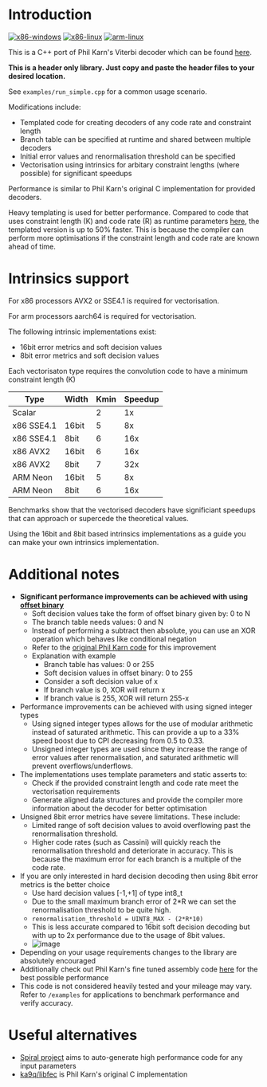 # Introduction
[![x86-windows](https://github.com/FiendChain/ViterbiDecoderCpp/actions/workflows/x86-windows.yml/badge.svg)](https://github.com/FiendChain/ViterbiDecoderCpp/actions/workflows/x86-windows.yml)
[![x86-linux](https://github.com/FiendChain/ViterbiDecoderCpp/actions/workflows/x86-linux.yml/badge.svg)](https://github.com/FiendChain/ViterbiDecoderCpp/actions/workflows/x86-linux.yml)
[![arm-linux](https://github.com/FiendChain/ViterbiDecoderCpp/actions/workflows/arm-linux.yml/badge.svg)](https://github.com/FiendChain/ViterbiDecoderCpp/actions/workflows/arm-linux.yml)

This is a C++ port of Phil Karn's Viterbi decoder which can be found [here](https://github.com/ka9q/libfec).

**This is a header only library. Just copy and paste the header files to your desired location.**

See <code>examples/run_simple.cpp</code> for a common usage scenario.

Modifications include:
- Templated code for creating decoders of any code rate and constraint length
- Branch table can be specified at runtime and shared between multiple decoders
- Initial error values and renormalisation threshold can be specified
- Vectorisation using intrinsics for arbitary constraint lengths (where possible) for significant speedups

Performance is similar to Phil Karn's original C implementation for provided decoders.

Heavy templating is used for better performance. Compared to code that uses constraint length (K) and code rate (R) as runtime parameters [here](https://github.com/FiendChain/ViterbiDecoderCpp/tree/44cdd3c0a38a748a7084edeff859cf4d54ac911a), the templated version is up to 50% faster. This is because the compiler can perform more optimisations if the constraint length and code rate are known ahead of time.

# Intrinsics support
For x86 processors AVX2 or SSE4.1 is required for vectorisation.

For arm processors aarch64 is required for vectorisation.

The following intrinsic implementations exist: 
- 16bit error metrics and soft decision values
- 8bit error metrics and soft decision values

Each vectorisaton type requires the convolution code to have a minimum constraint length (K)

| Type | Width | Kmin | Speedup |
| --- | --- | --- | --- |
| Scalar     |       | 2 | 1x  |
| x86 SSE4.1 | 16bit | 5 | 8x  |
| x86 SSE4.1 | 8bit  | 6 | 16x |
| x86 AVX2   | 16bit | 6 | 16x |
| x86 AVX2   | 8bit  | 7 | 32x |
| ARM Neon   | 16bit | 5 | 8x  |
| ARM Neon   | 8bit  | 6 | 16x |

Benchmarks show that the vectorised decoders have significiant speedups that can approach or supercede the theoretical values.

Using the 16bit and 8bit based intrinsics implementations as a guide you can make your own intrinsics implementation.

# Additional notes
- **Significant performance improvements can be achieved with using [offset binary](https://en.wikipedia.org/wiki/Offset_binary)**
    - Soft decision values take the form of offset binary given by: 0 to N
    - The branch table needs values: 0 and N
    - Instead of performing a subtract then absolute, you can use an XOR operation which behaves like conditional negation
    - Refer to the [original Phil Karn code](https://github.com/ka9q/libfec/blob/7c6706fb969c3f8fe6ec7778b2472762e0d88acc/viterbi615_sse2.c#L128) for this improvement
    - Explanation with example
        - Branch table has values: 0 or 255
        - Soft decision values in offset binary: 0 to 255
        - Consider a soft decision value of x
        - If branch value is 0, XOR will return x
        - If branch value is 255, XOR will return 255-x
- Performance improvements can be achieved with using signed integer types
    - Using signed integer types allows for the use of modular arithmetic instead of saturated arithmetic. This can provide a up to a 33% speed boost due to CPI decreasing from 0.5 to 0.33.
    - Unsigned integer types are used since they increase the range of error values after renormalisation, and saturated arithmetic will prevent overflows/underflows.
- The implementations uses template parameters and static asserts to: 
    - Check if the provided constraint length and code rate meet the vectorisation requirements
    - Generate aligned data structures and provide the compiler more information about the decoder for better optimisation
- Unsigned 8bit error metrics have severe limitations. These include:
    - Limited range of soft decision values to avoid overflowing past the renormalisation threshold.
    - Higher code rates (such as Cassini) will quickly reach the renormalisation threshold and deteriorate in accuracy. This is because the maximum error for each branch is a multiple of the code rate.
- If you are only interested in hard decision decoding then using 8bit error metrics is the better choice
    - Use hard decision values [-1,+1] of type int8_t
    - Due to the small maximum branch error of 2*R we can set the renormalisation threshold to be quite high. 
    - <code>renormalisation_threshold = UINT8_MAX - (2\*R\*10)</code>
    - This is less accurate compared to 16bit soft decision decoding but with up to 2x performance due to the usage of 8bit values.
    - ![image](https://github.com/FiendChain/ViterbiDecoderCpp/assets/21079869/561262c5-c9fd-4245-8f4c-244fe21b69e2)
- Depending on your usage requirements changes to the library are absolutely encouraged
- Additionally check out Phil Karn's fine tuned assembly code [here](https://github.com/ka9q/libfec) for the best possible performance 
- This code is not considered heavily tested and your mileage may vary. Refer to ```/examples``` for applications to benchmark performance and verify accuracy.

# Useful alternatives
- [Spiral project](https://www.spiral.net/software/viterbi.html) aims to auto-generate high performance code for any input parameters
- [ka9q/libfec](https://github.com/ka9q/libfec) is Phil Karn's original C implementation
